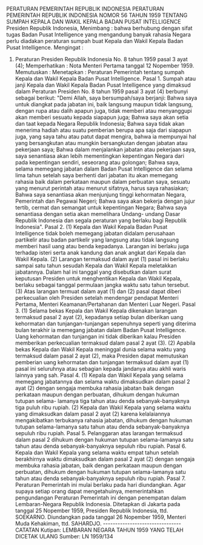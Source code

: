  PERATURAN PEMERINTAH REPUBLIK INDONESIA PERATURAN PEMERINTAH REPUBLIK INDONESIA NOMOR 56 TAHUN 1959 TENTANG SUMPAH KEPALA DAN WAKIL KEPALA BADAN PUSAT INTELLIGENCE Presiden Republik Indonesia,
Menimbang :
 bahwa berhubung dengan sifat tugas Badan Pusat Intelligence yang mengandung banyak rahasia Negara perlu diadakan peraturan sumpah buat Kepala dan Wakil Kepala Badan Pusat Intelligence. Mengingat :
1. Peraturan Presiden Republik Indonesia No. 8 tahun 1959 pasal 3 ayat (4); Memperhatikan : Nota Menteri Pertama tanggal 12 Nopember 1959. Memutuskan : Menetapkan : Peraturan Pemerintah tentang sumpah Kepala dan Wakil Kepala Badan Pusat Intelligence. Pasal 1. Sumpah atau janji Kepala dan Wakil Kepala Badan Pusat Intelligence yang dimaksud dalam Peraturan Presiden No. 8 tahun 1959 pasal 3 ayat (4) berbunyi sebagai berikut: "Demi Allah, saya bersumpah/saya berjanji: Bahwa saya untuk diangkat pada jabatan ini, baik langsung maupun tidak langsung, dengan rupa atau dalih apapun juga, tidak memberi atau menyanggupi akan memberi sesuatu kepada siapapun juga; Bahwa saya akan setia dan taat kepada Negara Republik Indonesia; Bahwa saya tidak akan menerima hadiah atau suatu pemberian berupa apa saja dari siapapun juga, yang saya tahu atau patut dapat mengira, bahwa ia mempunyai hal yang bersangkutan atau mungkin bersangkutan dengan jabatan atau pekerjaan saya; Bahwa dalam menjalankan jabatan atau pekerjaan saya, saya senantiasa akan lebih mementingkan kepentingan Negara dari pada kepentingan sendiri, seseorang atau golongan; Bahwa saya, selama memegang jabatan dalam Badan Pusat Intelligence dan selama lima tahun setelah saya berhenti dari jabatan itu akan memegang rahasia baik dalam perkataan maupun dalam perbuatan saya, sesuatu yang menurut perintah atau menurut sifatnya, harus saya rahasiakan; Bahwa saya senantiasa akan menjunjung tinggi kehormatan Negara, Pemerintah dan Pegawai Negeri; Bahwa saya akan bekerja dengan jujur tertib, cermat dan semangat untuk kepentingan Negara; Bahwa saya senantiasa dengan setia akan memelihara Undang- undang Dasar Republik Indonesia dan segala peraturan yang berlaku bagi Republik Indonesia". Pasal 2.
(1) Kepala dan Wakil Kepala Badan Pusat Intelligence tidak boleh memegang jabatan didalam perusahaan partikelir atau badan partikelir yang langsung atau tidak langsung memberi hasil uang atau benda kepadanya. Larangan ini berlaku juga terhadap isteri serta anak kandung dan anak angkat dari Kepala dan Wakil Kepala.
(2) Larangan termaksud dalam ayat (1) pasal ini berlaku sampai satu tahun sesudah Kepala dan Wakil Kepala meletakkan jabatannya. Dalam hal ini tanggal yang disebutkan dalam surat keputusan Presiden untuk menghentikan Kepala dan Wakil Kepala, berlaku sebagai tanggal permulaan jangka waktu satu tahun tersebut.
(3) Atas larangan termuat dalam ayat (1) dan (2) pasal dapat diberi perkecualian oleh Presiden setelah mendengar pendapat Menteri Pertama, Menteri Keamanan/Pertahanan dan Menteri Luar Negeri. Pasal 3.
(1) Selama bekas Kepala dan Wakil Kepala dikenakan larangan termaksud pasal 2 ayat (2), kepadanya setiap bulan diberikan uang kehormatan dan tunjangan-tunjangan sepenuhnya seperti yang diterima bulan terakhir ia memegang jabatan dalam Badan Pusat Intelligence. Uang kehormatan dan tunjangan ini tidak diberikan kalau Presiden memberikan perkecualian termaksud dalam pasal 2 ayat (3).
(2) Apabila bekas Kepala dan Wakil Kepala meninggal dunia selama waktu yang termaksud dalam pasal 2 ayat (2), maka Presiden dapat memutuskan pemberian uang kehormatan dan tunjangan termaksud dalam ayat (1) pasal ini seluruhnya atau sebagian kepada jandanya atau akhli waris lainnya yang sah. Pasal 4.
(1) Kepala dan Wakil Kepala yang selama memegang jabatannya dan selama waktu dimaksudkan dalam pasal 2 ayat (2) dengan sengaja membuka rahasia jabatan baik dengan perkataan maupun dengan perbuatan, dihukum dengan hukuman tutupan selama- lamanya tiga tahun atau denda sebanyak-banyaknya tiga puluh ribu rupiah.
(2) Kepala dan Wakil Kepala yang selama waktu yang dimaksudkan dalam pasal 2 ayat (2) karena kelalaiannya mengakibatkan terbukanya rahasia jabatan, dihukum dengan hukuman tutupan selama-lamanya satu tahun atau denda sebanyak-banyaknya sepuluh ribu rupiah. Pasal 5. Pelanggaran atas larangan termaksud dalam pasal 2 dihukum dengan hukuman tutupan selama-lamanya satu tahun atau denda sebanyak-banyaknya sepuluh ribu rupiah. Pasal 6. Kepala dan Wakil Kepala yang selama waktu empat tahun setelah berakhirnya waktu dimaksudkan dalam pasal 2 ayat (2) dengan sengaja membuka rahasia jabatan, baik dengan perkataan maupun dengan perbuatan, dihukum dengan hukuman tutupan selama-lamanya satu tahun atau denda sebanyak-banyaknya sepuluh ribu rupiah. Pasal 7. Peraturan Pemerintah ini mulai berlaku pada hari diundangkan. Agar supaya setiap orang dapat mengetahuinya, memerintahkan pengundangan Peraturan Pemerintah ini dengan penempatan dalam Lembaran-Negara Republik Indonesia. Ditetapkan di Jakarta pada tanggal 25 Nopember 1959, Presiden Republik Indonesia, ttd. SOEKARNO. Diundangkan pada tanggal 26 Nopember 1959, Menteri Muda Kehakiman, ttd. SAHARDJO. -------------------------------- CATATAN Kutipan: LEMBARAN NEGARA TAHUN 1959 YANG TELAH DICETAK ULANG Sumber: LN 1959/134